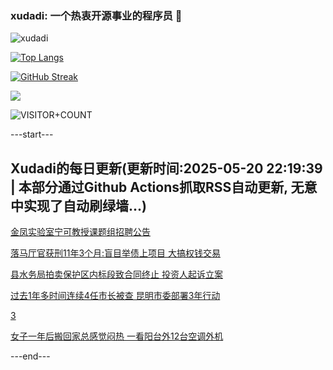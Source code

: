 ### xudadi: 一个热衷开源事业的程序员 👋

![xudadi](https://github-readme-stats-git-masterorgs-github-readme-stats-team.vercel.app/api?username=xudadi)

[![Top Langs](https://github-readme-stats.vercel.app/api/top-langs/?username=xudadi)](https://github.com/anuraghazra/github-readme-stats)

[![GitHub Streak](https://streak-stats.demolab.com?user=xudadi&locale=zh_Hans)](https://git.io/streak-stats)

![](https://raw.githubusercontent.com/xudadi/xudadi/main/assets/github-contribution-grid-snake.svg)

![VISITOR+COUNT](https://komarev.com/ghpvc/?username=xudadi&label=VISITOR+COUNT)


---start---

## Xudadi的每日更新(更新时间:2025-05-20 22:19:39 | 本部分通过Github Actions抓取RSS自动更新, 无意中实现了自动刷绿墙...)

[金凤实验室宁可教授课题组招聘公告](https://www.gongkaoleida.com/article/2409681)

[落马厅官获刑11年3个月:盲目举债上项目 大搞权钱交易](https://m.163.com/news/article/K01AKB4G051492T3.html)

[县水务局拍卖保护区内标段致合同终止 投资人起诉立案](https://m.163.com/news/article/K01BONF20534A4SC.html)

[过去1年多时间连续4任市长被查 昆明市委部署3年行动](https://m.163.com/news/article/K01B1M430530M570.html)

[3](https://m.163.com/touch/news/sub/domestic)

[女子一年后搬回家总感觉闷热 一看阳台外12台空调外机](https://m.163.com/news/article/JVUM93IR0514R9OJ.html)

---end---
